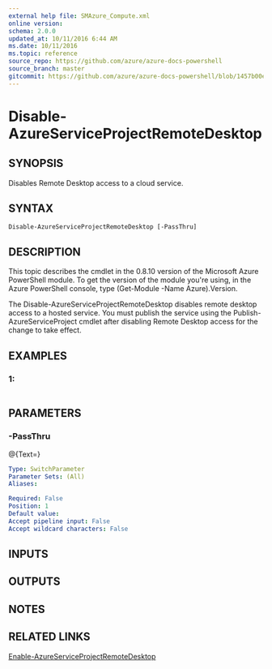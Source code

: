 ```yaml
---
external help file: SMAzure_Compute.xml
online version: 
schema: 2.0.0
updated_at: 10/11/2016 6:44 AM
ms.date: 10/11/2016
ms.topic: reference
source_repo: https://github.com/azure/azure-docs-powershell
source_branch: master
gitcommit: https://github.com/azure/azure-docs-powershell/blob/1457b00e4be43f52e047ac6fd4ed87f3565c5548/azureps-cmdlets-docs/Service%20Management/Compute%20Cmdlets/v1.0/Disable-AzureServiceProjectRemoteDesktop.md
---
```


# Disable-AzureServiceProjectRemoteDesktop
## SYNOPSIS
Disables Remote Desktop access to a cloud service.

## SYNTAX

```
Disable-AzureServiceProjectRemoteDesktop [-PassThru]
```

## DESCRIPTION
This topic describes the cmdlet in the 0.8.10 version of the Microsoft Azure PowerShell module.
To get the version of the module you're using, in the Azure PowerShell console, type (Get-Module -Name Azure).Version.

The Disable-AzureServiceProjectRemoteDesktop disables remote desktop access to a hosted service.
You must publish the service using the Publish-AzureServiceProject cmdlet after disabling Remote Desktop access for the change to take effect.

## EXAMPLES

### 1:
```

```

## PARAMETERS

### -PassThru
@{Text=}

```yaml
Type: SwitchParameter
Parameter Sets: (All)
Aliases: 

Required: False
Position: 1
Default value: 
Accept pipeline input: False
Accept wildcard characters: False
```

## INPUTS

## OUTPUTS

## NOTES

## RELATED LINKS

[Enable-AzureServiceProjectRemoteDesktop](8d3f7f43-f8f6-4ecf-b8be-7c69cd10cde7)

